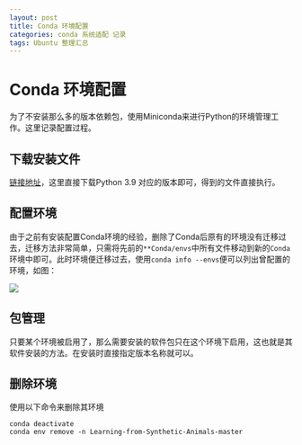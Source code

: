 ```yaml
---
layout: post
title: Conda 环境配置
categories: conda 系统适配 记录
tags: Ubuntu 整理汇总 
---
```

# Conda 环境配置

为了不安装那么多的版本依赖包，使用Miniconda来进行Python的环境管理工作。这里记录配置过程。

## 下载安装文件

[链接地址](https://docs.conda.io/projects/continuumio-conda/en/latest/user-guide/install/linux.html)，这里直接下载Python 3.9 对应的版本即可，得到的文件直接执行。

## 配置环境 

由于之前有安装配置Conda环境的经验，删除了Conda后原有的环境没有迁移过去，迁移方法非常简单，只需将先前的`**Conda/envs`中所有文件移动到新的`Conda`环境中即可。此时环境便迁移过去，使用`conda info --envs`便可以列出曾配置的环境，如图：

![](https://lh-picbed.oss-cn-chengdu.aliyuncs.com/image-20221026212158529.png)

## 包管理

只要某个环境被启用了，那么需要安装的软件包只在这个环境下启用，这也就是其软件安装的方法。在安装时直接指定版本名称就可以。

## 删除环境

使用以下命令来删除其环境

```shell
conda deactivate 
conda env remove -n Learning-from-Synthetic-Animals-master
```

